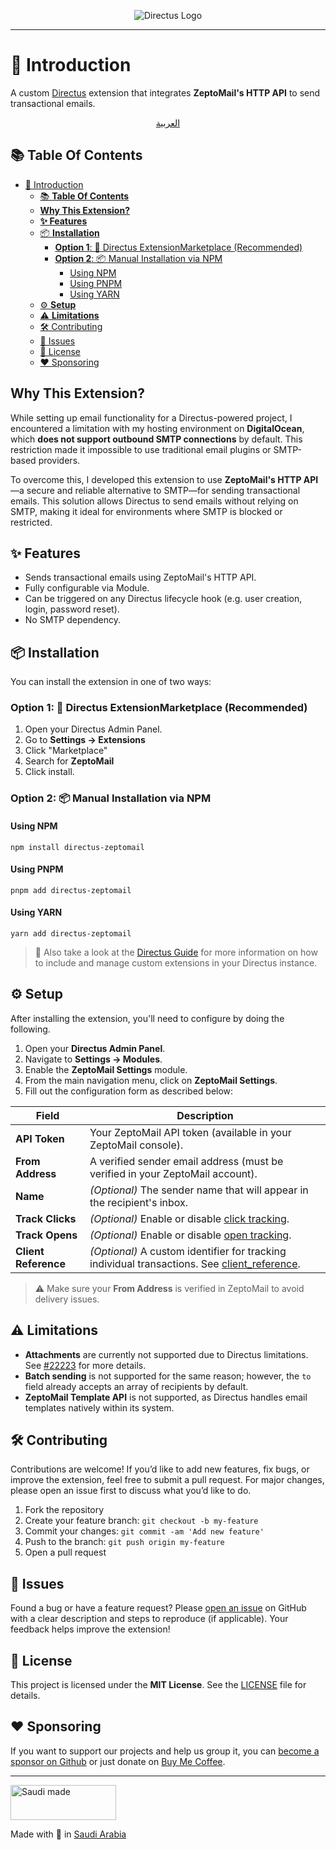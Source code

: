 <p align="center"><img alt="Directus Logo" src="https://raw.githubusercontent.com/nawafinity/directus-zeptomail/main/assets/cover.png"></p>

---

# 🐰 Introduction

A custom [Directus](https://directus.io) extension that integrates **ZeptoMail's HTTP API** to send
transactional emails.

<div align="center">

[العربية](README.AR_SA.md)

</div>

## 📚 **Table Of Contents**

<!-- TOC -->
* [🐰 Introduction](#-introduction)
  * [📚 **Table Of Contents**](#-table-of-contents)
  * [**Why This Extension?**](#why-this-extension)
  * [**✨ Features**](#-features)
  * [📦 **Installation**](#-installation)
    * [**Option 1**: 🛒 Directus ExtensionMarketplace (Recommended)](#option-1--directus-extensionmarketplace-recommended)
    * [**Option 2**: 📦 Manual Installation via NPM](#option-2--manual-installation-via-npm)
      * [Using NPM](#using-npm)
      * [Using PNPM](#using-pnpm)
      * [Using YARN](#using-yarn)
  * [⚙️ **Setup**](#-setup)
  * [⚠️ **Limitations**](#-limitations)
  * [🛠️ Contributing](#-contributing)
  * [🐞 Issues](#-issues)
  * [📄 License](#-license)
  * [❤️ Sponsoring](#-sponsoring)
<!-- TOC -->

## **Why This Extension?**

While setting up email functionality for a Directus-powered project, I encountered a limitation with my hosting
environment on **DigitalOcean**, which **does not support outbound SMTP connections** by default. This restriction made
it impossible to use traditional email plugins or SMTP-based providers.

To overcome this, I developed this extension to use **ZeptoMail's HTTP API**—a secure and reliable alternative to
SMTP—for sending transactional emails. This solution allows Directus to send emails without relying on SMTP, making it
ideal for environments where SMTP is blocked or restricted.

## **✨ Features**

- Sends transactional emails using ZeptoMail's HTTP API.
- Fully configurable via Module.
- Can be triggered on any Directus lifecycle hook (e.g. user creation, login, password reset).
- No SMTP dependency.

## 📦 **Installation**

You can install the extension in one of two ways:

### **Option 1**: 🛒 Directus ExtensionMarketplace (Recommended)

1. Open your Directus Admin Panel.
2. Go to **Settings → Extensions**
3. Click "Marketplace"
4. Search for **ZeptoMail**
5. Click install.

### **Option 2**: 📦 Manual Installation via NPM

#### Using NPM

```shell
npm install directus-zeptomail
```

#### Using PNPM

```shell
pnpm add directus-zeptomail
```

#### Using YARN

```shell
yarn add directus-zeptomail
```

> 📘 Also take a look at the [Directus Guide](https://directus.io/docs/self-hosting/including-extensions) for more
> information on how to include and manage custom extensions in your Directus instance.

## ⚙️ **Setup**

After installing the extension, you'll need to configure by doing the following.

1. Open your **Directus Admin Panel**.
2. Navigate to **Settings → Modules**.
3. Enable the **ZeptoMail Settings** module.
4. From the main navigation menu, click on **ZeptoMail Settings**.
5. Fill out the configuration form as described below:

| Field                | Description                                                                                                                                                |
|----------------------|------------------------------------------------------------------------------------------------------------------------------------------------------------|
| **API Token**        | Your ZeptoMail API token (available in your ZeptoMail console).                                                                                            |
| **From Address**     | A verified sender email address (must be verified in your ZeptoMail account).                                                                              |
| **Name**             | *(Optional)* The sender name that will appear in the recipient's inbox.                                                                                    |
| **Track Clicks**     | *(Optional)* Enable or disable [click tracking](https://www.zoho.com/zeptomail/help/api/email-sending.html).                                               |
| **Track Opens**      | *(Optional)* Enable or disable [open tracking](https://www.zoho.com/zeptomail/help/api/email-sending.html).                                                |
| **Client Reference** | *(Optional)* A custom identifier for tracking individual transactions. See [client_reference](https://www.zoho.com/zeptomail/help/api/email-sending.html). |

> ⚠️ Make sure your **From Address** is verified in ZeptoMail to avoid delivery issues.

## ⚠️ **Limitations**

- **Attachments** are currently not supported due to Directus limitations.
  See [#22223](https://github.com/directus/directus/discussions/22223) for more details.
- **Batch sending** is not supported for the same reason; however, the `to` field already accepts an array of recipients
  by default.
- **ZeptoMail Template API** is not supported, as Directus handles email templates natively within its system.

## 🛠️ Contributing

Contributions are welcome! If you’d like to add new features, fix bugs, or improve the extension, feel free to submit a
pull request. For major changes, please open an issue first to discuss what you’d like to do.

1. Fork the repository
2. Create your feature branch: `git checkout -b my-feature`
3. Commit your changes: `git commit -am 'Add new feature'`
4. Push to the branch: `git push origin my-feature`
5. Open a pull request

## 🐞 Issues

Found a bug or have a feature request? Please [open an issue](https://github.com/nawafinity/directus-zeptomail/issues)
on GitHub with a clear description and steps to reproduce (if applicable). Your feedback helps improve the extension!

## 📄 License

This project is licensed under the **MIT License**. See the [LICENSE](./LICENSE) file for details.


## ❤️ Sponsoring

If you want to support our projects and help us group it, you can [become a sponsor on Github](https://github.com/sponsors/nawafinity) or just donate on [Buy Me Coffee](https://github.com/sponsors/nawafinity).

---

<img height="56.5" src="https://api.saudimade.sa/uploads/logo_english_8beed26c44.svg" title="Made with ❤️ in Saudi Arabia" width="169" alt="Saudi made"/>

Made with 💚 in [Saudi Arabia](https://en.wikipedia.org/wiki/Saudi_Arabia)